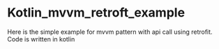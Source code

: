 # Kotlin_mvvm_retroft_example
Here is the simple example for mvvm pattern with api call using retrofit. Code is written in kotlin
